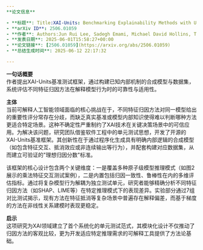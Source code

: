 ```yaml
---
**论文信息**

- **标题**: Title:XAI-Units: Benchmarking Explainability Methods with Unit Tests
- **arXiv ID**: 2506.01059
- **作者**: Authors:Jun Rui Lee, Sadegh Emami, Michael David Hollins, Timothy C. H. Wong, Carlos Ignacio Villalobos Sánchez, Francesca Toni, Dekai Zhang, Adam Dejl
- **发表日期**: 2025-06-01T15:58:27+00:00
- **论文链接**: [2506.01059](https://arxiv.org/abs/2506.01059)
- **总结生成时间**: 2025-06-12 22:17:32

---
```


**一句话概要**  
作者提出XAI-Units基准测试框架，通过构建已知内部机制的合成模型与数据集，系统评估不同特征归因方法在解释模型行为时的可靠性与适用性。

**主体**  
当前可解释人工智能领域面临的核心挑战在于，不同特征归因方法对同一模型给出的重要性评分常存在分歧，而缺乏真实基准或模型内部知识使得难以判断哪种方法更适合特定场景。这种不确定性严重制约了XAI技术在关键决策场景中的可信应用。为解决该问题，研究团队借鉴软件工程中的单元测试思想，开发了开源的XAI-Units基准框架。其创新性在于通过程序化生成具有明确内部逻辑的合成模型（如包含特征交互、抵消效应或非连续输出等行为），并配套构建对应数据集，从而建立可验证的"理想归因分数"标准。

该框架的核心设计包含两个关键维度：一是覆盖多种原子级模型推理模式（如图2展示的乘法特征交互测试案例），二是内置包括归因一致性、鲁棒性在内的多维评估指标。通过将复杂模型行为解耦为独立测试单元，研究者能够精确分析不同特征归因方法（如SHAP、LIME等）在特定推理模式下的表现差异。实验部分通过7组对比测试揭示，现有方法在特征抵消等复杂场景中普遍存在解释偏差，而基于梯度的方法在非线性关系建模时表现更稳定。

**启示**  
这项研究为XAI领域建立了首个系统化的单元测试范式，其模块化设计不仅推动了归因方法的客观比较，更为开发适应特定推理需求的可解释工具提供了方法论基础。